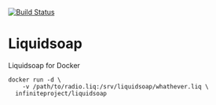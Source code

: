[![Build Status](https://travis-ci.org/infiniteproject/liquidsoap.svg?branch=master)](https://travis-ci.org/infiniteproject/liquidsoap)
# Liquidsoap
Liquidsoap for Docker
```
docker run -d \
    -v /path/to/radio.liq:/srv/liquidsoap/whathever.liq \
  infiniteproject/liquidsoap
```
